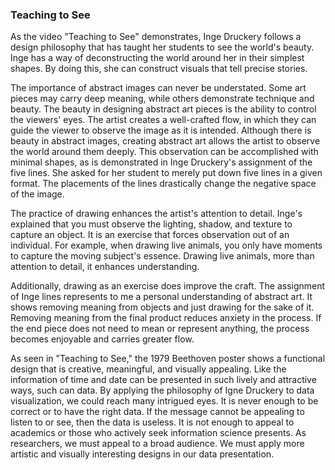 ### Teaching to See

As the video "Teaching to See" demonstrates, Inge Druckery follows a design philosophy that has taught her students to see the world's beauty. Inge has a way of deconstructing the world around her in their simplest shapes. By doing this, she can construct visuals that tell precise stories. 

The importance of abstract images can never be understated. Some art pieces may carry deep meaning, while others demonstrate technique and beauty. The beauty in designing abstract art pieces is the ability to control the viewers' eyes. The artist creates a well-crafted flow, in which they can guide the viewer to observe the image as it is intended. Although there is beauty in abstract images, creating abstract art allows the artist to observe the world around them deeply. This observation can be accomplished with minimal shapes, as is demonstrated in Inge Druckery's assignment of the five lines. She asked for her student to merely put down five lines in a given format. The placements of the lines drastically change the negative space of the image.

The practice of drawing enhances the artist's attention to detail. Inge's explained that you must observe the lighting, shadow, and texture to capture an object. It is an exercise that forces observation out of an individual. For example, when drawing live animals, you only have moments to capture the moving subject's essence. Drawing live animals, more than attention to detail, it enhances understanding. 

Additionally, drawing as an exercise does improve the craft. The assignment of Inge lines represents to me a personal understanding of abstract art. It shows removing meaning from objects and just drawing for the sake of it. Removing meaning from the final product reduces anxiety in the process. If the end piece does not need to mean or represent anything, the process becomes enjoyable and carries greater flow. 

As seen in "Teaching to See," the 1979 Beethoven poster shows a functional design that is creative, meaningful, and visually appealing. Like the information of time and date can be presented in such lively and attractive ways, such can data. By applying the philosophy of Igne Druckery to data visualization, we could reach many intrigued eyes. It is never enough to be correct or to have the right data. If the message cannot be appealing to listen to or see, then the data is useless. It is not enough to appeal to academics or those who actively seek information science presents. As researchers, we must appeal to a broad audience. We must apply more artistic and visually interesting designs in our data presentation.
